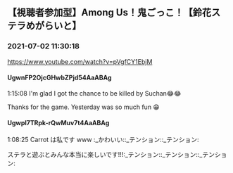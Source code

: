 ## 【視聴者参加型】Among Us！鬼ごっこ！【鈴花ステラめがらいと】
### 2021-07-02 11:30:18
https://www.youtube.com/watch?v=pVgfCY1EbjM
#### UgwnFP2OjcGHwbZPjd54AaABAg
1:15:08 I'm glad I got the chance to be killed by Suchan😂😂

Thanks for the game. Yesterday was so much fun 😁

#### Ugwpl7TRpk-rQwMuv7t4AaABAg
1:08:25 Carrot は私です www :_かわいい::_テンション::_テンション:

ステラと遊ぶとみんな本当に楽しいです!!!:_テンション::_テンション::_テンション:

